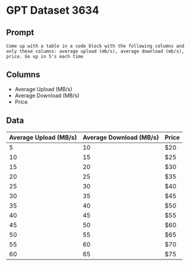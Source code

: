 # GPT Dataset 3634
## Prompt
```
Come up with a table in a code block with the following columns and only these columns: average upload (mb/s), average download (mb/s), price. Go up in 5's each time
```
## Columns
- Average Upload (MB/s)
- Average Download (MB/s)
- Price

## Data
| Average Upload (MB/s) | Average Download (MB/s) | Price |
|-----------------------|------------------------|-------|
| 5                     | 10                     | $20   |
| 10                    | 15                     | $25   |
| 15                    | 20                     | $30   |
| 20                    | 25                     | $35   |
| 25                    | 30                     | $40   |
| 30                    | 35                     | $45   |
| 35                    | 40                     | $50   |
| 40                    | 45                     | $55   |
| 45                    | 50                     | $60   |
| 50                    | 55                     | $65   |
| 55                    | 60                     | $70   |
| 60                    | 65                     | $75   |

